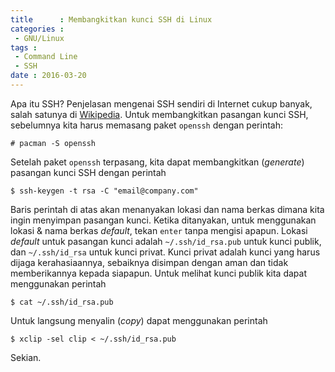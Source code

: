 ```yaml
---
title      : Membangkitkan kunci SSH di Linux
categories :
 - GNU/Linux
tags :
 - Command Line
 - SSH
date : 2016-03-20
---
```


Apa itu SSH? Penjelasan mengenai SSH sendiri di Internet cukup banyak, salah
satunya di [Wikipedia][1]. Untuk membangkitkan pasangan kunci SSH, sebelumnya
kita harus memasang paket `openssh` dengan perintah:

```
# pacman -S openssh
```

<!--more-->

Setelah paket `openssh` terpasang, kita dapat membangkitkan (_generate_)
pasangan kunci SSH dengan perintah

```
$ ssh-keygen -t rsa -C "email@company.com"
```

Baris perintah di atas akan menanyakan lokasi dan nama berkas dimana kita ingin
menyimpan pasangan kunci. Ketika ditanyakan, untuk menggunakan lokasi & nama
berkas _default_, tekan `enter` tanpa mengisi apapun. Lokasi _default_ untuk
pasangan kunci adalah `~/.ssh/id_rsa.pub` untuk kunci publik, dan
`~/.ssh/id_rsa` untuk kunci privat. Kunci privat adalah kunci yang harus dijaga
kerahasiaannya, sebaiknya disimpan dengan aman dan tidak memberikannya kepada
siapapun. Untuk melihat kunci publik kita dapat menggunakan perintah

```
$ cat ~/.ssh/id_rsa.pub
```

Untuk langsung menyalin (_copy_) dapat menggunakan perintah

```
$ xclip -sel clip < ~/.ssh/id_rsa.pub
```

Sekian.

[1]: https://en.wikipedia.org/wiki/Secure_Shell
